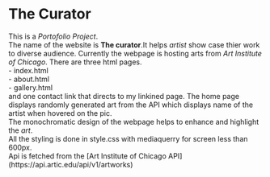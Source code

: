 <h1> The Curator </h1>
    This is a <em>Portofolio Project</em>.<br>
    The name of the website is <strong>The curator</strong>.It helps <em>artist</em> show case thier work to diverse audience.
    Currently the webpage is hosting arts from <em>Art Institute of Chicago</em>.
    There are three html pages.<br>
    - index.html<br>
    - about.html<br>
    - gallery.html<br>
    and one contact link that directs to my linkined page.
    The home page displays randomly generated art from the API which displays name of the artist when hovered on the pic.<br>
    The monochromatic design of the webpage helps to enhance and highlight the <em>art</em>.<br>
    All the styling is done in style.css with mediaquerry for screen less than 600px.<br>
    Api is fetched from the [Art Institute of Chicago API](https://api.artic.edu/api/v1/artworks)

